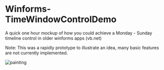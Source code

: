 # Winforms-TimeWindowControlDemo
A quick one hour mockup of how you could achieve a Monday - Sunday timeline control in older winforms apps (vb.net)

Note: This was a rapidly prototype to illustrate an idea, many basic features are not currently implemented.

![painting]("Winforms-TimeWindowControlDemo/master/_assets/paint-items.gif")
